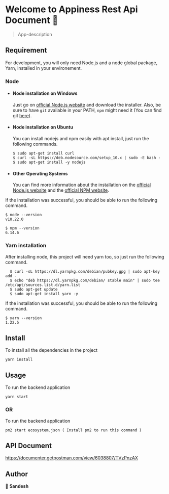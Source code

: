 # Welcome to Appiness Rest Api Document 👋

> App-description

## Requirement

For development, you will only need Node.js and a node global package, Yarn, installed in your environement.

### Node
- #### Node installation on Windows

  Just go on [official Node.js website](https://nodejs.org/) and download the installer.
Also, be sure to have `git` available in your PATH, `npm` might need it (You can find git [here](https://git-scm.com/)).

- #### Node installation on Ubuntu

  You can install nodejs and npm easily with apt install, just run the following commands.

      $ sudo apt-get install curl
      $ curl -sL https://deb.nodesource.com/setup_10.x | sudo -E bash -
      $ sudo apt-get install -y nodejs

- #### Other Operating Systems
  You can find more information about the installation on the [official Node.js website](https://nodejs.org/) and the [official NPM website](https://npmjs.org/).

If the installation was successful, you should be able to run the following command.

    $ node --version
    v10.22.0

    $ npm --version
    6.14.6


### Yarn installation
  After installing node, this project will need yarn too, so just run the following command.

      $ curl -sL https://dl.yarnpkg.com/debian/pubkey.gpg | sudo apt-key add -
      $ echo "deb https://dl.yarnpkg.com/debian/ stable main" | sudo tee /etc/apt/sources.list.d/yarn.list
      $ sudo apt-get update
      $ sudo apt-get install yarn -y

  If the installation was successful, you should be able to run the following command.

    $ yarn --version
    1.22.5

## Install

  To install all the dependencies in the project
    
    yarn install

## Usage

  To run the backend application

    yarn start

  ### OR

  To run the backend application

    pm2 start ecosystem.json ( Install pm2 to run this command )

## API Document

  https://documenter.getpostman.com/view/6038807/TVzPnzAX

## Author

👤 **Sandesh**
